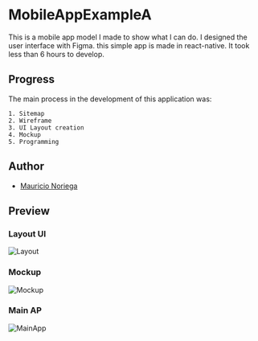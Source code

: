 # MobileAppExampleA
This is a mobile app model I made to show what I can do. I designed the user interface with 
Figma. this simple app is made in react-native. It took less than 6 hours to develop. 

##  Progress
The main process in the development of this application was:

    1. Sitemap
    2. Wireframe
    3. UI Layout creation
    4. Mockup
    5. Programming
## Author

- [Mauricio Noriega](https://www.fiverr.com/manoriega?up_rollout=true)


## Preview


### Layout UI
![Layout](https://cdn.discordapp.com/attachments/953496196389961748/987932870909759488/unknown.png)

### Mockup
![Mockup](https://cdn.discordapp.com/attachments/953496196389961748/987933071372333066/unknown.png)

### Main AP
![MainApp](https://cdn.discordapp.com/attachments/953496196389961748/987934208695615508/WhatsApp_Video_2022-06-18_at_11.16.47_PM.gif)
